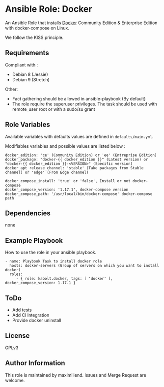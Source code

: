 Ansible Role: Docker
====================

An Ansible Role that installs [Docker](https://www.docker.com) Community Edition & Enterprise Edition with docker-compose on Linux.

We follow the KISS principle.

Requirements
------------

Compliant with :
- Debian 8 (Jessie)
- Debian 9 (Stretch)

Other:
- Fact gathering should be allowed in ansible-playbook (By default)
- The role require the superuser privileges. The task should be used with remote_user root or with a sudo/su grant


Role Variables
--------------

Available variables with defaults values are defined in `defaults/main.yml`.

Modifiables variables and possible values are listed below :

```
docker_edition: 'ce' (Community Edition) or 'ee' (Entreprise Edition)
docker_package: "docker-{{ docker_edition }}" (Latest version) or "docker-{{ docker_edition }}-<VERSION>" (Specific version)
docker_apt_release_channel: 'stable' (Take packages from Stable channel) or 'edge' (From Edge channel)

docker_compose_install: 'true' or 'false', Install or not docker-compose
docker_compose_version: '1.17.1', docker-compose version
docker_compose_path: '/usr/local/bin/docker-compose' docker-compose path
```

Dependencies
------------

none


Example Playbook
----------------

How to use the role in your ansible playbook.

    - name: Playbook Task to install docker role
      hosts: docker-servers (Group of servers on which you want to install docker)
      roles:
         - { role: kabolt.docker, tags: [ 'docker' ], docker_compose_version: 1.17.1 }


ToDo
----

- Add tests
- Add CI Integration
- Provide docker uninstall


License
-------

GPLv3


Author Information
------------------

This role is maintained by maximiliend. Issues and Merge Request are welcome.
